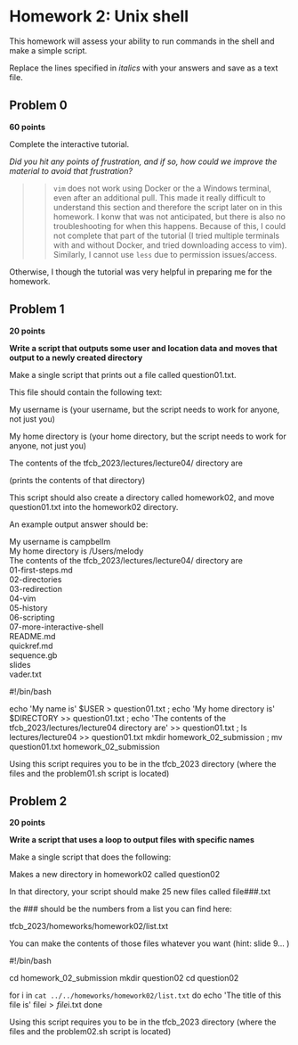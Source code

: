 # Homework 2: Unix shell

This homework will assess your ability to run commands in the shell and make a simple script.

Replace the lines specified in _italics_ with your answers and save as a text file.


## Problem 0

**60 points**

Complete the interactive tutorial.

_Did you hit any points of frustration, and if so, how could we improve the material to avoid that frustration?_

>> `vim` does not work using Docker or the a Windows terminal, even after an additional pull. This made it really difficult to understand this section and therefore the script later on in this homework. I konw that was not anticipated, but there is also no troubleshooting for when this happens. Because of this, I could not complete that part of the tutorial (I tried multiple terminals with and without Docker, and tried downloading access to vim). Similarly, I cannot use `less` due to permission issues/access.

Otherwise, I though the tutorial was very helpful in preparing me for the homework.

## Problem 1

**20 points**

**Write a script that outputs some user and location data and moves that output to a newly created directory**

Make a single script that prints out a file called question01.txt. 

This file should contain the following text:

  My username is (your username, but the script needs to work for anyone, not just you)

  My home directory is (your home directory, but the script needs to work for anyone, not just you)

  The contents of the tfcb_2023/lectures/lecture04/ directory are

  (prints the contents of that directory)

This script should also create a directory called homework02, and move question01.txt into the homework02 directory.

An example output answer should be:

My username is campbellm <br>
My home directory is /Users/melody <br>
The contents of the tfcb_2023/lectures/lecture04/ directory are<br>
01-first-steps.md<br>
02-directories<br>
03-redirection<br>
04-vim<br>
05-history<br>
06-scripting<br>
07-more-interactive-shell<br>
README.md<br>
quickref.md<br>
sequence.gb<br>
slides<br>
vader.txt<br>


#!/bin/bash

echo 'My name is' $USER > question01.txt ;
echo 'My home directory is' $DIRECTORY >> question01.txt ;
echo 'The contents of the tfcb_2023/lectures/lecture04 directory are' >> question01.txt ;
ls lectures/lecture04 >> question01.txt
mkdir homework_02_submission ;
mv question01.txt homework_02_submission

Using this script requires you to be in the tfcb_2023 directory (where the files and the problem01.sh script is located)

## Problem 2

**20 points**

**Write a script that uses a loop to output files with specific names**


Make a single script that does the following:

Makes a new directory in homework02 called question02

In that directory, your script should make 25 new files called
file###.txt

the ### should be the numbers from a list you can find here:

tfcb_2023/homeworks/homework02/list.txt

You can make the contents of those files whatever you want (hint: slide 9... )

#!/bin/bash

cd homework_02_submission
mkdir question02
cd question02

for i in `cat ../../homeworks/homework02/list.txt`
do echo 'The title of this file is' file$i > file$i.txt
done

Using this script requires you to be in the tfcb_2023 directory (where the files and the problem02.sh script is located)

